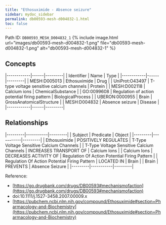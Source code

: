 ```yaml
---
title: "Ethosuximide - Absence seizure"
sidebar: mydoc_sidebar
permalink: db00593-mesh-d004832-1.html
toc: false 
---
```



Path ID: `DB00593_MESH_D004832_1`
{% include image.html url="images/db00593-mesh-d004832-1.png" file="db00593-mesh-d004832-1.png" alt="db00593-mesh-d004832-1" %}

## Concepts

|------------|------|---------|
| Identifier | Name | Type    |
|------------|------|---------|
| MESH:D005013 | Ethosuximide | Drug |
| UniProt:O43497 | T-type voltage sensitive calcium channels | Protein |
| MESH:D002118 | Calcium ions | ChemicalSubstance |
| GO:0099608 | Regulation of action potential firing pattern | BiologicalProcess |
| UBERON:0000955 | Brain | GrossAnatomicalStructure |
| MESH:D004832 | Absence seizure | Disease |
|------------|------|---------|

## Relationships

|---------|-----------|---------|
| Subject | Predicate | Object  |
|---------|-----------|---------|
| Ethosuximide | POSITIVELY REGULATES | T-Type Voltage Sensitive Calcium Channels |
| T-Type Voltage Sensitive Calcium Channels | INCREASES TRANSPORT OF | Calcium Ions |
| Calcium Ions | DECREASES ACTIVITY OF | Regulation Of Action Potential Firing Pattern |
| Regulation Of Action Potential Firing Pattern | LOCATED IN | Brain |
| Brain | PREVENTS | Absence Seizure |
|---------|-----------|---------|

Reference: 
  - [https://go.drugbank.com/drugs/DB00593#mechanismofaction](https://go.drugbank.com/drugs/DB00593#mechanismofaction)
  - doi:10.1111/j.1527-3458.2007.00009.x
  - [https://pubchem.ncbi.nlm.nih.gov/compound/Ethosuximide#section=Pharmacology-and-Biochemistry](https://pubchem.ncbi.nlm.nih.gov/compound/Ethosuximide#section=Pharmacology-and-Biochemistry)
